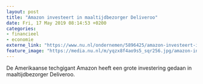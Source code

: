 ```yaml
---
layout: post
title: "Amazon investeert in maaltijdbezorger Deliveroo"
date: Fri, 17 May 2019 08:14:53 +0200
categories: 
- financieel 
- economie 
externe_link: "https://www.nu.nl/ondernemen/5896425/amazon-investeert-in-maaltijdbezorger-deliveroo.html"
feature_image: "https://media.nu.nl/m/yqzx8f4ao9s5_sqr256.jpg/amazon-investeert-in-maaltijdbezorger-deliveroo.jpg"
---
```


De Amerikaanse techgigant Amazon heeft een grote investering gedaan in maaltijdbezorger Deliveroo.

